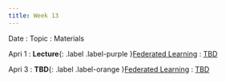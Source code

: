 ```yaml
---
title: Week 13
---
```


Date
: Topic
  : Materials

Apri 1
: **Lecture**{: .label .label-purple }[Federated Learning](#)
  : [TBD](#)

Apri 3
: **TBD**{: .label .label-orange }[Federated Learning](#)
  : [TBD](#)
